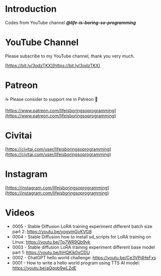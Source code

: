 # Introduction
Codes from YouTube channel ***@life-is-boring-so-programming***

# YouTube Channel
Please subscribe to my YouTube channel, thank you very much. 

[https://bit.ly/3odzTKX](https://bit.ly/3odzTKX)

# Patreon
☕️ Please consider to support me in Patreon 🍻

[https://www.patreon.com/lifeisboringsoprogramming](https://www.patreon.com/lifeisboringsoprogramming)

# Civitai
[https://civitai.com/user/lifeisboringsoprogramming](https://civitai.com/user/lifeisboringsoprogramming)

# Instagram

[https://instagram.com/lifeisboringsoprogramming](https://instagram.com/lifeisboringsoprogramming)

# Videos
* 0005 - Stable Diffusion LoRA training experiment different batch size part 2: https://youtu.be/yogymGvKVG8
* 0004 - Stable Diffusion how to install sd_scripts for LoRA training on Linux: https://youtu.be/Tp7WR9Qb9vk
* 0003 - Stable diffusion LoRA training experiment different base model part 1: https://youtu.be/hHQKik0xCDU
* 0002 - ChatGPT hello world challenge: https://youtu.be/Ce3VPdHeFxs
* 0001 - How to write a hello world program using TTS AI model: https://youtu.be/aQgob9wLZdE
